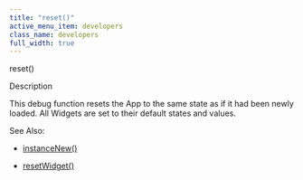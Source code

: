 ```yaml
---
title: "reset()"
active_menu_item: developers
class_name: developers
full_width: true
---
```



reset()

Description

This debug function resets the App to the same state as if it had been newly loaded. All Widgets are set to their default states and values.

See Also:

 - [instanceNew()](../instance-data-functions/instancenew.htm)

 - [resetWidget()](../widget-functions/resetwidget.htm)

